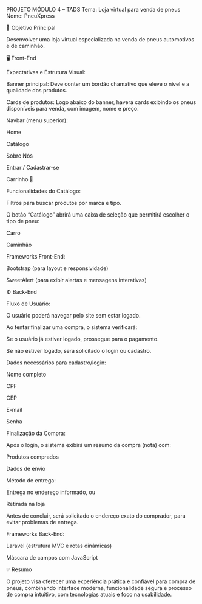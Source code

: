PROJETO MÓDULO 4 – TADS
Tema: Loja virtual para venda de pneus 
Nome: PneuXpress

🎯 Objetivo Principal

Desenvolver uma loja virtual especializada na venda de pneus automotivos e de caminhão.

🖥️ Front-End

Expectativas e Estrutura Visual:

Banner principal:
Deve conter um bordão chamativo que eleve o nível e a qualidade dos produtos.

Cards de produtos:
Logo abaixo do banner, haverá cards exibindo os pneus disponíveis para venda, com imagem, nome e preço.

Navbar (menu superior):

Home

Catálogo

Sobre Nós

Entrar / Cadastrar-se

Carrinho 🛒

Funcionalidades do Catálogo:

Filtros para buscar produtos por marca e tipo.

O botão “Catálogo” abrirá uma caixa de seleção que permitirá escolher o tipo de pneu:

Carro

Caminhão

Frameworks Front-End:

Bootstrap (para layout e responsividade)

SweetAlert (para exibir alertas e mensagens interativas)

⚙️ Back-End

Fluxo de Usuário:

O usuário poderá navegar pelo site sem estar logado.

Ao tentar finalizar uma compra, o sistema verificará:

Se o usuário já estiver logado, prossegue para o pagamento.

Se não estiver logado, será solicitado o login ou cadastro.

Dados necessários para cadastro/login:

Nome completo

CPF

CEP

E-mail

Senha

Finalização da Compra:

Após o login, o sistema exibirá um resumo da compra (nota) com:

Produtos comprados

Dados de envio

Método de entrega:

Entrega no endereço informado, ou

Retirada na loja

Antes de concluir, será solicitado o endereço exato do comprador, para evitar problemas de entrega.

Frameworks Back-End:

Laravel (estrutura MVC e rotas dinâmicas)

Máscara de campos com JavaScript

💡 Resumo

O projeto visa oferecer uma experiência prática e confiável para compra de pneus, combinando interface moderna, funcionalidade segura e processo de compra intuitivo, com tecnologias atuais e foco na usabilidade.